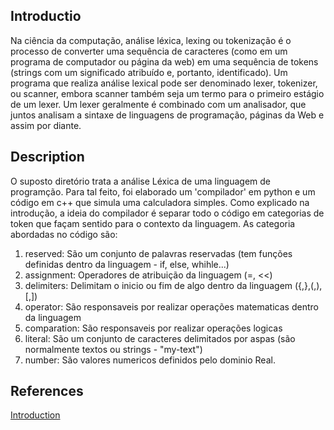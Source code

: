 ## Introductio
Na ciência da computação, análise léxica, lexing ou tokenização é o processo de converter uma sequência de caracteres (como em um programa de computador ou página da web) em uma sequência de tokens (strings com um significado atribuído e, portanto, identificado). Um programa que realiza análise lexical pode ser denominado lexer, tokenizer, ou scanner, embora scanner também seja um termo para o primeiro estágio de um lexer. Um lexer geralmente é combinado com um analisador, que juntos analisam a sintaxe de linguagens de programação, páginas da Web e assim por diante.

## Description
O suposto diretório trata a análise Léxica de uma linguagem de programção. Para tal feito, foi elaborado um 'compilador' em python e um código em c++ que simula uma calculadora simples. Como explicado na introdução, a ideia do compilador é separar todo o código em categorias de token que façam sentido para o contexto da linguagem. As categoria abordadas no código são:
1. reserved: São um conjunto de palavras reservadas (tem funções definidas dentro da linguagem - if, else, whihle...)
2. assignment: Operadores de atribuição da linguagem (=, <<)
3. delimiters: Delimitam o inicio ou fim de algo dentro da linguagem ({,},(,),[,])
4. operator: São responsaveis por realizar operações matematicas dentro da linguagem
5. comparation: São responsaveis por realizar operações logicas
6. literal: São um conjunto de caracteres delimitados por aspas (são normalmente textos ou strings - "my-text")
7. number: São valores numericos definidos pelo dominio Real.

## References 
<a href="https://pt.wikipedia.org/wiki/An%C3%A1lise_l%C3%A9xica">Introduction<a>